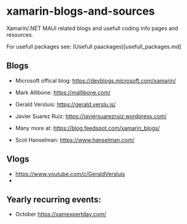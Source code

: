 # xamarin-blogs-and-sources
Xamarin/.NET MAUI related blogs and usefull coding info pages and resources.

For usefull packages see: (Usefull paackages)[usefull_packages.md]


## Blogs
- Microsoft offical blog: https://devblogs.microsoft.com/xamarin/
- Mark Allibone: https://mallibone.com/
- Gerald Versluis: https://gerald.verslu.is/
- Javier Suarez Ruiz: https://javiersuarezruiz.wordpress.com/

- Many more at: https://blog.feedspot.com/xamarin_blogs/
- Scot Hanselman: https://www.hanselman.com/

## Vlogs
- https://www.youtube.com/c/GeraldVersluis
- 

## Yearly recurring events:
- October https://xamexpertday.com/






